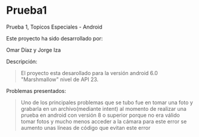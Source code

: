 # Prueba1
Prueba 1, Topicos Especiales - Android

Este proyecto ha sido desarrollado por: 

Omar Díaz y Jorge Iza

Descripción:

> El proyecto esta desarollado para la versión android 6.0 "Marshmallow" nivel de API 23.

Problemas presentados:

> Uno de los principales problemas que se tubo fue en tomar una foto y grabarla en un archivo(mediante intent) al momento de realizar una prueba en android con versión 8
o superior porque no era válido tomar fotos y mucho menos acceder a la cámara
para este error se aumento unas líneas de código que evitan este error
